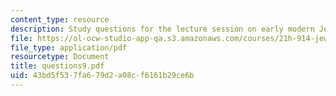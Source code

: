 ```yaml
---
content_type: resource
description: Study questions for the lecture session on early modern Jewry.
file: https://ol-ocw-studio-app-qa.s3.amazonaws.com/courses/21h-914-jewish-history-from-biblical-to-modern-times-fall-2007/43bd5f537fa679d2a08cf6161b29ce6b_questions9.pdf
file_type: application/pdf
resourcetype: Document
title: questions9.pdf
uid: 43bd5f53-7fa6-79d2-a08c-f6161b29ce6b
---
```

